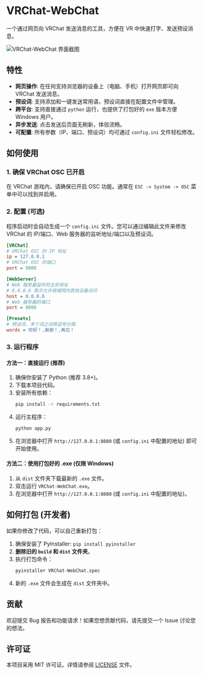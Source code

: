 # VRChat-WebChat

一个通过网页向 VRChat 发送消息的工具，方便在 VR 中快速打字、发送预设消息。

![VRChat-WebChat 界面截图](https://raw.githubusercontent.com/your-username/VRChat-WebChat/main/screenshot.png) <!-- 请替换为实际的截图链接 -->

## 特性

- **网页操作**: 在任何支持浏览器的设备上（电脑、手机）打开网页即可向 VRChat 发送消息。
- **预设词**: 支持添加和一键发送常用语，预设词直接在配置文件中管理。
- **跨平台**: 支持直接通过 `python` 运行，也提供了打包好的 `exe` 版本方便 Windows 用户。
- **异步发送**: 点击发送后页面无刷新，体验流畅。
- **可配置**: 所有参数（IP、端口、预设词）均可通过 `config.ini` 文件轻松修改。

## 如何使用

### 1. 确保 VRChat OSC 已开启

在 VRChat 游戏内，请确保已开启 OSC 功能。通常在 `ESC -> System -> OSC` 菜单中可以找到并启用。

### 2. 配置 (可选)

程序启动时会自动生成一个 `config.ini` 文件。您可以通过编辑此文件来修改 VRChat 的 IP/端口、Web 服务器的监听地址/端口以及预设词。

```ini
[VRChat]
# VRChat OSC 的 IP 地址
ip = 127.0.0.1
# VRChat OSC 的端口
port = 9000

[WebServer]
# Web 服务器监听的主机地址
# 0.0.0.0 表示允许局域网内其他设备访问
host = 0.0.0.0
# Web 服务器的端口
port = 8080

[Presets]
# 预设词，多个词之间用逗号分隔
words = 你好！,谢谢！,再见！
```

### 3. 运行程序

#### 方法一：直接运行 (推荐)

1.  确保你安装了 Python (推荐 3.8+)。
2.  下载本项目代码。
3.  安装所有依赖：
    ```bash
    pip install -r requirements.txt
    ```
4.  运行主程序：
    ```bash
    python app.py
    ```
5.  在浏览器中打开 `http://127.0.0.1:8080` (或 `config.ini` 中配置的地址) 即可开始使用。

#### 方法二：使用打包好的 .exe (仅限 Windows)

1.  从 `dist` 文件夹下载最新的 `.exe` 文件。
2.  双击运行 `VRChat-WebChat.exe`。
3.  在浏览器中打开 `http://127.0.0.1:8080` (或 `config.ini` 中配置的地址)。

## 如何打包 (开发者)

如果你修改了代码，可以自己重新打包：

1.  确保安装了 PyInstaller: `pip install pyinstaller`
2.  **删除旧的 `build` 和 `dist` 文件夹**。
3.  执行打包命令：
    ```bash
    pyinstaller VRChat-WebChat.spec
    ```
4.  新的 `.exe` 文件会生成在 `dist` 文件夹中。

## 贡献

欢迎提交 Bug 报告和功能请求！如果您想贡献代码，请先提交一个 Issue 讨论您的想法。

## 许可证

本项目采用 MIT 许可证。详情请参阅 [LICENSE](LICENSE) 文件。
